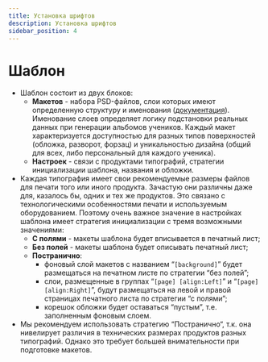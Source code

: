 ```yaml
---
title: Установка шрифтов
description: Установка шрифтов
sidebar_position: 4
---
```

# Шаблон

* Шаблон состоит из двух блоков:
    + __Макетов__ - набора PSD-файлов, слои которых имеют определенную структуру и именования ([документация](https://docs.pixlpark.ru/design/meta)). Именование слоев определяет логику подстановки реальных данных при генерации альбомов учеников. Каждый макет характеризуется доступностью для разных типов поверхностей (обложка, разворот, форзац) и уникальностью дизайна (общий для всех, либо персональный для каждого ученика).
    + __Настроек__ - связи с продуктами типографий, стратегии инициализации шаблона, названия и обложки.
* Каждая типография имеет свои рекомендуемые размеры файлов для печати того или иного продукта. Зачастую они различны даже для, казалось бы, одних и тех же продуктов. Это связано с технологическими особенностями печати и используемым оборудованием. Поэтому очень важное значение в настройках шаблона имеет стратегия инициализации с тремя возможными значениями:
    + __С полями__ - макеты шаблона будет вписывается в печатный лист;
    + __Без полей__ - макеты шаблона будет описывать печатный лист;
    + __Постранично__:
        * фоновый слой макетов с названием “`[background]`” будет размещаться на печатном листе по стратегии “без полей”;
        * слои, размещенные в группах “`[page] [align:Left]`” и “`[page] [align:Right]`”, будут размещаться на левой и правой страницах печатного листа по стратегии “с полями”;
        * корешок обложки будет оставаться “пустым”, т.е. заполненным фоновым слоем.
* Мы рекомендуем использовать стратегию “Постранично“, т.к. она нивелирует различия в технических размерах продуктов разных типографий. Однако это требует большей внимательности при подготовке макетов.

